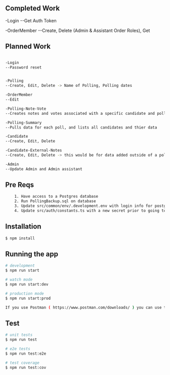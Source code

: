
## Completed Work
-Login
--Get Auth Token

-OrderMember
--Create, Delete (Admin & Assistant Order Roles), Get


## Planned Work

```bash

-Login
--Password reset


-Polling
--Create, Edit, Delete -> Name of Polling, Polling dates

-OrderMember
--Edit

-Polling-Note-Vote
--Creates notes and votes associated with a specific candidate and polling, which will be attributed to the contributor

-Polling-Summary
--Pulls data for each poll, and lists all candidates and thier data

-Candidate
--Create, Edit, Delete

-Candidate-External-Notes
--Create, Edit, Delete -> this would be for data added outside of a polling for a candidate

-Admin
--Update Admin and Admin assistant

```


## Pre Reqs

```bash
    1. Have access to a Postgres database
    2. Run PollingBackup.sql on database
    3. Update src/common/env/.development.env with login info for postgres database
    4. Update src/auth/constants.ts with a new secret prior to going to production.
```


## Installation

```bash
$ npm install
```

## Running the app

```bash
# development
$ npm run start

# watch mode
$ npm run start:dev

# production mode
$ npm run start:prod

If you use Postman ( https://www.postman.com/downloads/ ) you can use the Polling.postman_collection.json file which will have the most up to date endpoints listed.
```

## Test

```bash
# unit tests
$ npm run test

# e2e tests
$ npm run test:e2e

# test coverage
$ npm run test:cov
```
